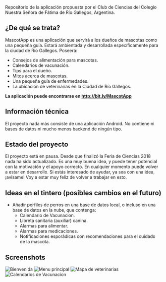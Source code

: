 Repositorio de la aplicación propuesta por el Club de Ciencias del Colegio Nuestra Señora de Fátima de Río Gallegos, Argentina.

## ¿De qué se trata?
MascotApp es una aplicación que servirá a los dueños de mascotas como una pequeña guía. Estará ambientada y desarrollada específicamente para la ciudad de Río Gallegos. Poseerá:
- Consejos de alimentación para mascotas.
- Calendarios de vacunación.
- Tips para el dueño.
- Mitos acerca de mascotas.
- Una pequeña guía de enfermedades.
- La ubicación de veterinarias en la Ciudad de Río Gallegos.

**La aplicación puede encontrarse en http://bit.ly/MascotApp**

## Información técnica
El proyecto nada más consiste de una aplicación Android. No contiene ni bases de datos ni mucho menos backend de ningún tipo.

## Estado del proyecto
El proyecto está en pausa. Desde que finalizó la Feria de Ciencias 2018 nada ha sido actualizado. Es una muy buena idea, y puede tener potencial con la motivación y el apoyo correcto. En cualquier momento puede volver a estar en desarrollo. Si estás interesado de ayudar, ya sea con una idea, ¡avisame! Voy a estar muy feliz de volver a trabajar en esto.

## Ideas en el tintero (posibles cambios en el futuro)
- Añadir perfiles de perros en una base de datos local, o incluso en una base de datos en la nube, que contenga:
    - Calendario de Vacunacion.
    - Libreta sanitaria (auxiliar) canina.
    - Alarmas para alimentar.
    - Alarmas para medicaciones.
    - Notificaciones esporádicas con recomendaciones para el cuidado de la mascota.

## Screenshots
![Bienvenida](https://i.ibb.co/12YqW0v/splash.png)
![Menu principal](https://i.ibb.co/RyXn94B/menu.png)
![Mapa de veterinarias](https://i.ibb.co/jVvC0mS/mapa.png)
![Calendarios de Vacunacion](https://i.ibb.co/kQXJ0mT/vacunacion.png)

